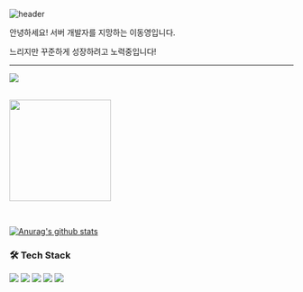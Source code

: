 
![header](https://capsule-render.vercel.app/api?type=waving&color=gradient&height=250&section=header&text=leedy3838&fontSize=90&&align=center)


<p>안녕하세요! 서버 개발자를 지망하는 이동영입니다.
<p></p>느리지만 꾸준하게 성장하려고 노력중입니다!

<hr>

<div style="display: flex;">
  
  <img src="http://mazassumnida.wtf/api/v2/generate_badge?boj=leedy3838"/>  
   
</div>

<br>

<a href="https://github.com/imysh578"><img align="center" style="height:180px" src="https://github-readme-stats.vercel.app/api/top-langs/?username=leedy3838&layout=compact&theme=nord&hide_border=true" /></a> 

<br>

[![Anurag's github stats](https://github-readme-stats.vercel.app/api?username=leedy3838)](https://github.com/leedy3838)

### 🛠 Tech Stack 
  <img src="https://img.shields.io/badge/Java-007396?style=flat&logo=Java&logoColor=white" />
  <img src="https://img.shields.io/badge/Spring Boot-6DB33F?style=flat&logo=SpringBoot&logoColor=white" />
  <img src="https://img.shields.io/badge/Spring-6DB33F?style=flat&logo=Spring&logoColor=white" />
  <img src="https://img.shields.io/badge/AWS-232F3E?style=flat&logo=amazonaws&logoColor=white" />
  <img src="https://img.shields.io/badge/mysql-4479A1?style=flat&logo=mysql&logoColor=white" />

</br>
